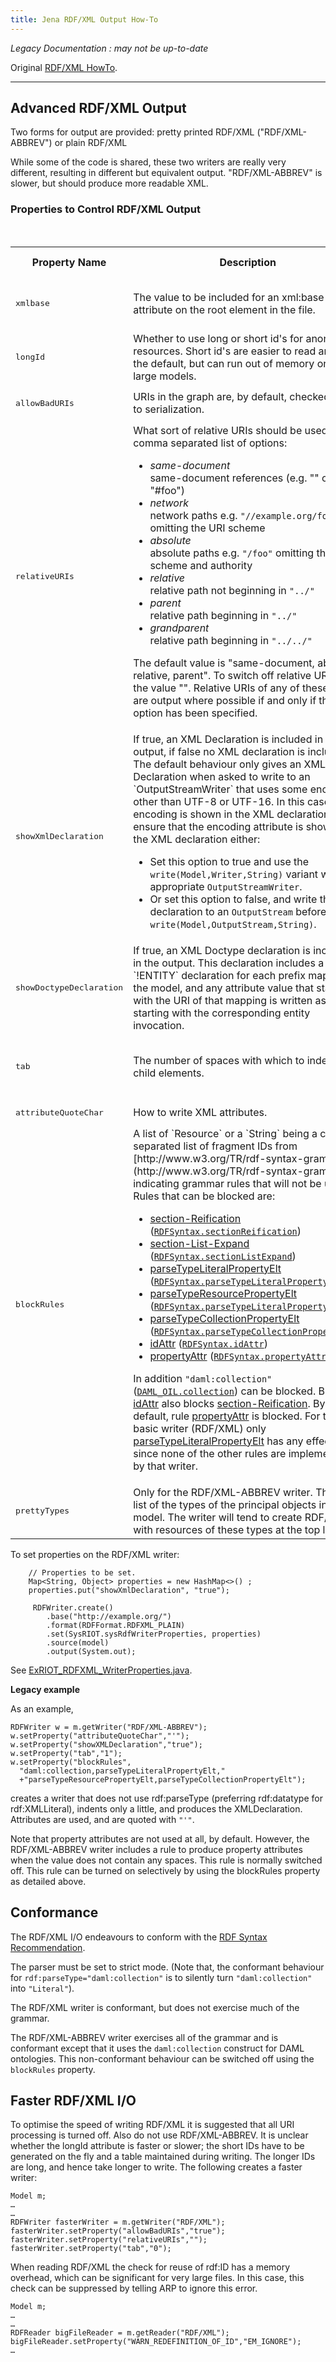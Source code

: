 ```yaml
---
title: Jena RDF/XML Output How-To
---
```


_Legacy Documentation : may not be up-to-date_

Original [RDF/XML HowTo](rdfxml_howto.html).

---

## Advanced RDF/XML Output

Two forms for output are provided: pretty printed RDF/XML ("RDF/XML-ABBREV") or plain RDF/XML

While some of the code is shared, these
two writers are really very different, resulting in different but
equivalent output. "RDF/XML-ABBREV" is slower, but should produce
more readable XML.

### Properties to Control RDF/XML Output

<table>
<tr><th>Property Name</th><th>Description</th><th>Value class</th><th>Legal Values</th></tr>
<tr>
<td><tt>xmlbase</tt></td>
<td>The value to be included for an xml:base attribute on the root element in the file.</td>
<td><tt>String</tt></td>
<td>A URI string, or null (default)</td>
</tr>
<tr>
<td><tt>longId</tt></td>
<td>Whether to use long or short id's for anon resources. Short id's are easier to read and are the default, but can run out of memory on very large models.</td>
<td><tt>String</tt> or <tt>Boolean</tt></td>
<td><tt>"true"</tt>, <tt>"false"</tt> (default)</td>
</tr>
<tr>
<td><tt>allowBadURIs</tt></td>
<td>URIs in the graph are, by default, checked prior to serialization.</td>
<td><tt>String</tt> or <tt>Boolean</tt></td>
<td><tt>"true"</tt>, <tt>"false"</tt> (default)</td>
</tr>
<tr>
<td><tt>relativeURIs</tt></td>
<td>What sort of relative URIs should be used. A comma separated list of options:

- *same-document*<br />
 same-document references (e.g. "" or "\#foo")
- *network*<br />
  network paths e.g. `"//example.org/foo"` omitting the URI scheme
- *absolute*<br />
  absolute paths e.g. `"/foo"` omitting the scheme and authority
- *relative*<br />
  relative path not beginning in `"../"`
- *parent*<br />
  relative path beginning in `"../"`
- *grandparent*<br />
  relative path beginning in `"../../"`

The default value is "same-document, absolute, relative, parent".
To switch off relative URIs use the value "". Relative URIs of any
of these types are output where possible if and only if the option
has been specified.</td>
<td>String</td>
<td>&nbsp;</td>
</tr>
<tr>
<td><tt>showXmlDeclaration</tt></td>
<td>
If true, an XML Declaration is included in the output, if false no XML declaration is included.
The default behaviour only gives an XML Declaration when asked to write to an `OutputStreamWriter`
that uses some encoding other than UTF-8 or UTF-16. In this case the encoding is shown in the
XML declaration. To ensure that the encoding attribute is shown in the XML declaration either:

- Set this option to true and use the
    `write(Model,Writer,String)` variant with an appropriate `OutputStreamWriter`.
- Or set this option to false, and write the declaration to an `OutputStream` before calling
    `write(Model,OutputStream,String)`.
</td>
<td><tt>true</tt>, <tt>"true"</tt>, <tt>false</tt>, <tt>"false"</tt> or <tt>"default"</tt></td>
<td>can be true, false or "default" (null)</td>
</tr>
<tr>
<td><tt>showDoctypeDeclaration</tt></td>
<td>
If true, an XML Doctype declaration is included in the output. This
declaration includes a `!ENTITY` declaration for each prefix mapping
in the model, and any attribute value that starts with the URI of
that mapping is written as starting with the corresponding entity
invocation.
</td>
<td><tt>String</tt> or <tt>Boolean</tt></td>
<td><tt>true</tt>, <tt>false</tt>, <tt>"true"</tt>, <tt>"false"</tt></td>
</tr>
<tr>
<td><tt>tab</tt></td>
<td>The number of spaces with which to indent XML child elements.</td>
<td><tt>String</tt> or <tt>Integer</tt></td>
<td>positive integer "2" is the default</td>
</tr>
<tr>
<td><tt>attributeQuoteChar</tt></td>
<td>How to write XML attributes.</td>
<td><tt>String</tt></td>
<td><tt>"\""</tt> or <tt>"'"</tt></td>
</tr>
<tr>
<td><tt>blockRules</tt></td>
<td>
A list of `Resource` or a `String` being a comma separated list of
fragment IDs from [http://www.w3.org/TR/rdf-syntax-grammar](http://www.w3.org/TR/rdf-syntax-grammar)
indicating grammar rules that will not be used. Rules that can be blocked are:

- [section-Reification](http://www.w3.org/TR/rdf-syntax-grammar#section-Reification)
 ([`RDFSyntax.sectionReification`](/documentation/javadoc/jena/org.apache.jena.core/org/apache/jena/vocabulary/RDFSyntax.html#sectionReification))
- [section-List-Expand](http://www.w3.org/TR/rdf-syntax-grammar#section-List-Expand)
 ([`RDFSyntax.sectionListExpand`](/documentation/javadoc/jena/org.apache.jena.core/org/apache/jena/vocabulary/RDFSyntax.html#sectionListExpand))
- [parseTypeLiteralPropertyElt](http://www.w3.org/TR/rdf-syntax-grammar#parseTypeLiteralPropertyElt)
 ([`RDFSyntax.parseTypeLiteralPropertyElt`](/documentation/javadoc/jena/org.apache.jena.core/org/apache/jena/vocabulary/RDFSyntax.html#parseTypeLiteralPropertyElt))
- [parseTypeResourcePropertyElt](http://www.w3.org/TR/rdf-syntax-grammar#parseTypeResourcePropertyElt)
 ([`RDFSyntax.parseTypeLiteralPropertyElt`](/documentation/javadoc/jena/org.apache.jena.core/org/apache/jena/vocabulary/RDFSyntax.html#parseTypeLiteralPropertyElt))
- [parseTypeCollectionPropertyElt](http://www.w3.org/TR/rdf-syntax-grammar#parseTypeCollectionPropertyElt)
 ([`RDFSyntax.parseTypeCollectionPropertyElt`](/documentation/javadoc/jena/org.apache.jena.core/org/apache/jena/vocabulary/RDFSyntax.html#parseTypeCollectionPropertyElt))
- [idAttr](http://www.w3.org/TR/rdf-syntax-grammar#idAttr)
 ([`RDFSyntax.idAttr`](/documentation/javadoc/jena/org.apache.jena.core/org/apache/jena/vocabulary/RDFSyntax.html#idAttr))
- [propertyAttr](http://www.w3.org/TR/rdf-syntax-grammar#propertyAttr)
 ([`RDFSyntax.propertyAttr`](/documentation/javadoc/jena/org.apache.jena.core/org/apache/jena/vocabulary/RDFSyntax.html#propertyAttr))

In addition `"daml:collection"`
([`DAML_OIL.collection`](/documentation/javadoc/jena/org.apache.jena.core/org/apache/jena/vocabulary/DAML_OIL.html#collection))
can be blocked. Blocking
[idAttr](http://www.w3.org/TR/rdf-syntax-grammar#idAttr) also
blocks
[section-Reification](http://www.w3.org/TR/rdf-syntax-grammar#section-Reification).
By default, rule
[propertyAttr](http://www.w3.org/TR/rdf-syntax-grammar#propertyAttr)
is blocked. For the basic writer (RDF/XML) only
[parseTypeLiteralPropertyElt](http://www.w3.org/TR/rdf-syntax-grammar#parseTypeLiteralPropertyElt)
has any effect, since none of the other rules are implemented by
that writer.
</td>
<td><tt>Resource[]</tt> or <tt>String</tt></td>
<td></td>
</tr>
<tr> 
<td><tt>prettyTypes</tt></td>
<td>
Only for the RDF/XML-ABBREV writer. This is a list of the types of
the principal objects in the model. The writer will tend to create
RDF/XML with resources of these types at the top level.
</td>
<td>
<tt>Resource[]</tt>
</td>
<td></td>
</tr>
</table>

To set properties on the RDF/XML writer:

```
    // Properties to be set.
    Map<String, Object> properties = new HashMap<>() ;
    properties.put("showXmlDeclaration", "true");

     RDFWriter.create()
        .base("http://example.org/")
        .format(RDFFormat.RDFXML_PLAIN)
        .set(SysRIOT.sysRdfWriterProperties, properties)
        .source(model)
        .output(System.out);
```

See
[ExRIOT_RDFXML_WriterProperties.java](https://github.com/apache/jena/blob/main/jena-examples/src/main/java/arq/examples/riot/ExRIOT_RDFXML_WriterProperties.java).

<b>Legacy example</b>

As an example,

    RDFWriter w = m.getWriter("RDF/XML-ABBREV");
    w.setProperty("attributeQuoteChar","'");
    w.setProperty("showXMLDeclaration","true");
    w.setProperty("tab","1");
    w.setProperty("blockRules",
      "daml:collection,parseTypeLiteralPropertyElt,"
      +"parseTypeResourcePropertyElt,parseTypeCollectionPropertyElt");

creates a writer that does not use rdf:parseType (preferring
rdf:datatype for rdf:XMLLiteral), indents only a little, and
produces the XMLDeclaration. Attributes are used, and are quoted
with `"'"`.

Note that property attributes are not used at all, by default.
However, the RDF/XML-ABBREV writer includes a rule to produce
property attributes when the value does not contain any spaces.
This rule is normally switched off. This rule can be turned on
selectively by using the blockRules property as detailed above.

## Conformance

The RDF/XML I/O endeavours to conform with the
[RDF Syntax Recommendation](http://www.w3.org/TR/rdf-syntax-grammar/).

The parser must be set to strict mode. (Note that, the conformant
behaviour for `rdf:parseType="daml:collection"` is to silently turn
`"daml:collection"` into `"Literal"`).

The RDF/XML writer is conformant, but does not exercise much of the
grammar.

The RDF/XML-ABBREV writer exercises all of the grammar and is
conformant except that it uses the `daml:collection` construct for
DAML ontologies. This non-conformant behaviour can be switched off
using the `blockRules` property.

## Faster RDF/XML I/O

To optimise the speed of writing RDF/XML it is suggested that all
URI processing is turned off. Also do not use RDF/XML-ABBREV. It is
unclear whether the longId attribute is faster or slower; the short
IDs have to be generated on the fly and a table maintained during
writing. The longer IDs are long, and hence take longer to write.
The following creates a faster writer:

    Model m;
    …
    …
    RDFWriter fasterWriter = m.getWriter("RDF/XML");
    fasterWriter.setProperty("allowBadURIs","true");
    fasterWriter.setProperty("relativeURIs","");
    fasterWriter.setProperty("tab","0");

When reading RDF/XML the check for reuse of rdf:ID has a memory
overhead, which can be significant for very large files. In this
case, this check can be suppressed by telling ARP to ignore this
error.

    Model m;
    …
    …
    RDFReader bigFileReader = m.getReader("RDF/XML");
    bigFileReader.setProperty("WARN_REDEFINITION_OF_ID","EM_IGNORE");
    …
